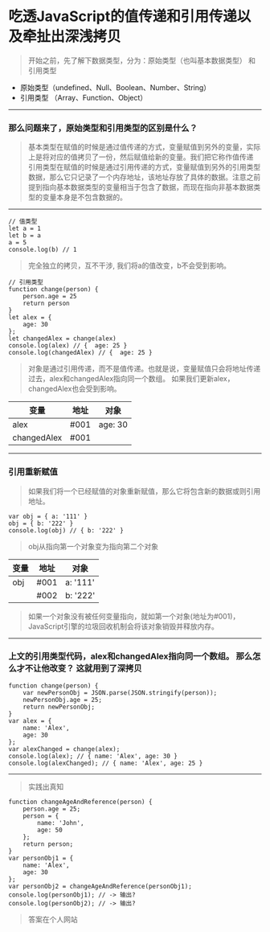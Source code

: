 
# 吃透JavaScript的值传递和引用传递以及牵扯出深浅拷贝
 > 开始之前，先了解下数据类型，分为：原始类型（也叫基本数据类型） 和引用类型

- 原始类型（undefined、Null、Boolean、Number、String）
- 引用类型 （Array、Function、Object）
***

 ### 那么问题来了，原始类型和引用类型的区别是什么？
> 基本类型在赋值的时候是通过值传递的方式，变量赋值到另外的变量，实际上是将对应的值拷贝了一份，然后赋值给新的变量。我们把它称作值传递
引用类型在赋值的时候是通过引用传递的方式，变量赋值到另外的引用类型数据，那么它只记录了一个内存地址，该地址存放了具体的数据。注意之前提到指向基本数据类型的变量相当于包含了数据，而现在指向非基本数据类型的变量本身是不包含数据的。
***

```
// 值类型
let a = 1
let b = a
a = 5
console.log(b) // 1
```
> 完全独立的拷贝，互不干涉, 我们将a的值改变，b不会受到影响。

```
// 引用类型
function change(person) {
    person.age = 25
    return person
}
let alex = {
    age: 30
};
let changedAlex = change(alex)
console.log(alex) // {  age: 25 }
console.log(changedAlex) // {  age: 25 }
```

> 对象是通过引用传递，而不是值传递。也就是说，变量赋值只会将地址传递过去，alex和changedAlex指向同一个数组。 如果我们更新alex，changedAlex也会受到影响。

| 变量 | 地址 | 对象  |
| ---  | ---  | ---   |
| alex | #001|  age: 30 |
| changedAlex | #001| |
***


### 引用重新赋值
>如果我们将一个已经赋值的对象重新赋值，那么它将包含新的数据或则引用地址。

```
var obj = { a: '111' }
obj = { b: '222' }
console.log(obj) // { b: '222' }
```
> obj从指向第一个对象变为指向第二个对象

| 变量 | 地址 | 对象  |
| ---  | ---  | ---   |
| obj | #001|  a: '111' |
| | #002| b: '222'|

> 如果一个对象没有被任何变量指向，就如第一个对象(地址为#001)，JavaScript引擎的垃圾回收机制会将该对象销毁并释放内存。
***

### 上文的引用类型代码，alex和changedAlex指向同一个数组。 那么怎么才不让他改变？ 这就用到了深拷贝

```
function change(person) {
    var newPersonObj = JSON.parse(JSON.stringify(person));
    newPersonObj.age = 25;
    return newPersonObj;
}
var alex = {
    name: 'Alex',
    age: 30
};
var alexChanged = change(alex);
console.log(alex); // { name: 'Alex', age: 30 }
console.log(alexChanged); // { name: 'Alex', age: 25 }
```

***
 > 实践出真知
 
```
function changeAgeAndReference(person) {
    person.age = 25;
    person = {
        name: 'John',
        age: 50
    };  
    return person;
}
var personObj1 = {
    name: 'Alex',
    age: 30
};
var personObj2 = changeAgeAndReference(personObj1);
console.log(personObj1); // -> 输出?
console.log(personObj2); // -> 输出?
```

> 答案在个人网站











